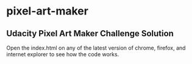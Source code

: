 # pixel-art-maker
## Udacity Pixel Art Maker Challenge Solution
Open the index.html on any of the latest version of chrome, firefox, and internet explorer to see how the code works.
